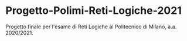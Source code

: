 # Progetto-Polimi-Reti-Logiche-2021
Progetto finale per l'esame di Reti Logiche al Politecnico di Milano, a.a. 2020/2021.
